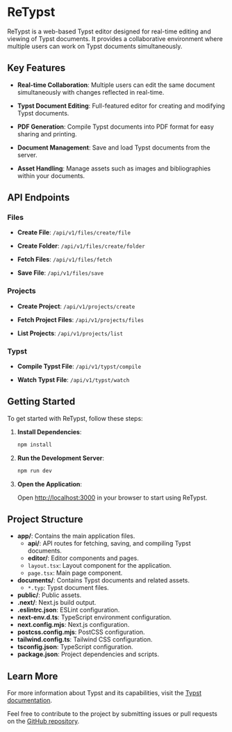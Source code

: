 # ReTypst

ReTypst is a web-based Typst editor designed for real-time editing and viewing of Typst documents. It provides a collaborative environment where multiple users can work on Typst documents simultaneously.

## Key Features

- **Real-time Collaboration**: Multiple users can edit the same document simultaneously with changes reflected in real-time.

- **Typst Document Editing**: Full-featured editor for creating and modifying Typst documents.

- **PDF Generation**: Compile Typst documents into PDF format for easy sharing and printing.

- **Document Management**: Save and load Typst documents from the server.

- **Asset Handling**: Manage assets such as images and bibliographies within your documents.

## API Endpoints

### Files

- **Create File**: `/api/v1/files/create/file`

- **Create Folder**: `/api/v1/files/create/folder`

- **Fetch Files**: `/api/v1/files/fetch`

- **Save File**: `/api/v1/files/save`

### Projects

- **Create Project**: `/api/v1/projects/create`

- **Fetch Project Files**: `/api/v1/projects/files`

- **List Projects**: `/api/v1/projects/list`

### Typst

- **Compile Typst File**: `/api/v1/typst/compile`

- **Watch Typst File**: `/api/v1/typst/watch`

## Getting Started

To get started with ReTypst, follow these steps:

1. **Install Dependencies**:

   ```bash
   npm install
   ```

2. **Run the Development Server**:

   ```bash
   npm run dev
   ```

3. **Open the Application**:

   Open [http://localhost:3000](http://localhost:3000) in your browser to start using ReTypst.

## Project Structure

- **app/**: Contains the main application files.
  - **api/**: API routes for fetching, saving, and compiling Typst documents.
  - **editor/**: Editor components and pages.
  - `layout.tsx`: Layout component for the application.
  - `page.tsx`: Main page component.
- **documents/**: Contains Typst documents and related assets.
  - `*.typ`: Typst document files.
- **public/**: Public assets.
- **.next/**: Next.js build output.
- **.eslintrc.json**: ESLint configuration.
- **next-env.d.ts**: TypeScript environment configuration.
- **next.config.mjs**: Next.js configuration.
- **postcss.config.mjs**: PostCSS configuration.
- **tailwind.config.ts**: Tailwind CSS configuration.
- **tsconfig.json**: TypeScript configuration.
- **package.json**: Project dependencies and scripts.

## Learn More

For more information about Typst and its capabilities, visit the [Typst documentation](https://typst.app/docs/).

Feel free to contribute to the project by submitting issues or pull requests on the [GitHub repository](https://github.com/NurRobin/retypst).
